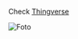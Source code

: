 Check [Thingverse](https://www.thingiverse.com/make:608305)

![Foto](https://cdn.thingiverse.com/assets/ef/21/57/90/1c/IMG_20190208_183215_815.jpg)
